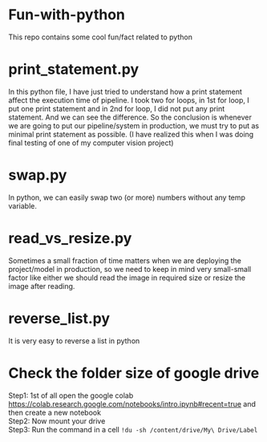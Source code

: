 # Fun-with-python
This repo contains some cool fun/fact related to python

# print_statement.py

In this python file, I have just tried to understand how a print statement affect the execution time of pipeline. I took two for loops, in 1st for loop, I put one print statement and in 2nd for loop, I did not put any print statement. And we can see the difference. So the conclusion is whenever we are going to put our pipeline/system in production, we must try to put as minimal print statement as possible. (I have realized this when I was doing final testing of one of my computer vision project) 

# swap.py
In python, we can easily swap two (or more) numbers without any temp variable.

# read_vs_resize.py
Sometimes a small fraction of time matters when we are deploying the project/model in production, so we need to keep in mind very small-small factor like either we should read the image in required size or resize the image after reading.

# reverse_list.py
It is very easy to reverse a list in python



# Check the folder size of google drive
Step1: 1st of all open the google colab https://colab.research.google.com/notebooks/intro.ipynb#recent=true and then create a new notebook <br>
Step2: Now mount your drive <br>
Step3: Run the command in a cell ```!du -sh /content/drive/My\ Drive/Label```

